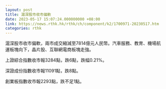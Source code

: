 ```yaml
---
layout: post
title: 滬深股市收市偏軟
date: 2023-05-17 15:07:24.000000000 +08:00
link: https://news.rthk.hk/rthk/ch/component/k2/1700971-20230517.htm
categories: rthk
---
```


滬深股市收市偏軟，兩市成交縮減至7814億元人民幣。汽車服務、教育、機場航運板塊向下，晶片股、互聯網電商板塊走強。

上證綜合指數收市報3284點，跌6點，跌幅0.21%。

深證成份指數收市報11091點，跌8點。

創業板指數收市報2293點，跌不足1點。
